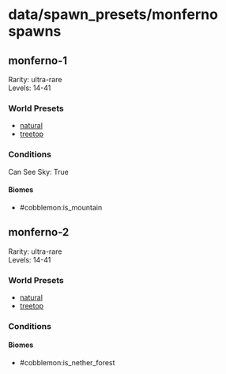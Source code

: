 # data/spawn_presets/monferno spawns  
  
## monferno-1  
Rarity: ultra-rare  
Levels: 14-41  
  
### World Presets  
* [natural](data/spawn_data/natural.md)  
* [treetop](data/spawn_data/treetop.md)  
  
### Conditions  
Can See Sky: True  
  
#### Biomes  
  * #cobblemon:is_mountain
  
  
## monferno-2  
Rarity: ultra-rare  
Levels: 14-41  
  
### World Presets  
* [natural](data/spawn_data/natural.md)  
* [treetop](data/spawn_data/treetop.md)  
  
### Conditions  
  
#### Biomes  
  * #cobblemon:is_nether_forest
  
